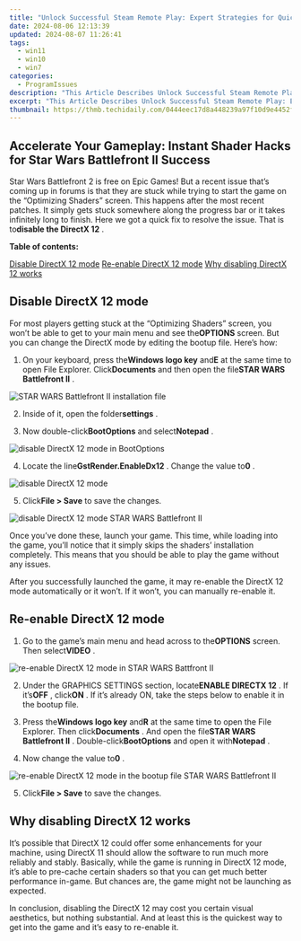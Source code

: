 ```yaml
---
title: "Unlock Successful Steam Remote Play: Expert Strategies for Quick Repairs"
date: 2024-08-06 12:13:39
updated: 2024-08-07 11:26:41
tags:
  - win11
  - win10
  - win7
categories:
  - ProgramIssues
description: "This Article Describes Unlock Successful Steam Remote Play: Expert Strategies for Quick Repairs"
excerpt: "This Article Describes Unlock Successful Steam Remote Play: Expert Strategies for Quick Repairs"
thumbnail: https://thmb.techidaily.com/0444eec17d8a448239a97f10d9e4452f293a188f566a19e1bcefd1ff9d258319.jpg
---
```


## Accelerate Your Gameplay: Instant Shader Hacks for Star Wars Battlefront II Success

Star Wars Battlefront 2 is free on Epic Games! But a recent issue that’s coming up in forums is that they are stuck while trying to start the game on the “Optimizing Shaders” screen. This happens after the most recent patches. It simply gets stuck somewhere along the progress bar or it takes infinitely long to finish. Here we got a quick fix to resolve the issue. That is to**disable the DirectX 12** .

**Table of contents:**

[Disable DirectX 12 mode](https://tools.techidaily.com/drivereasy/download/)
[Re-enable DirectX 12 mode](https://tools.techidaily.com/drivereasy/download/)
[Why disabling DirectX 12 works](https://tools.techidaily.com/drivereasy/download/)

## Disable DirectX 12 mode

 For most players getting stuck at the “Optimizing Shaders” screen, you won’t be able to get to your main menu and see the**OPTIONS** screen. But you can change the DirectX mode by editing the bootup file. Here’s how:

 1) On your keyboard, press the**Windows logo key** and**E** at the same time to open File Explorer. Click**Documents** and then open the file**STAR WARS Battlefront II** .  
  
![STAR WARS Battlefront II installation file](https://images.drivereasy.com/wp-content/uploads/2021/01/game-installation-file.png)

 2) Inside of it, open the folder**settings** .

 3) Now double-click**BootOptions** and select**Notepad** .  
  
![disable DirectX 12 mode in BootOptions](https://images.drivereasy.com/wp-content/uploads/2021/01/bootoptions.png)

 4) Locate the line**GstRender.EnableDx12** . Change the value to**0** .  
  
![disable DirectX 12 mode](https://images.drivereasy.com/wp-content/uploads/2021/01/value-equals-0.png)

 5) Click**File > Save** to save the changes.  
  
![disable DirectX 12 mode STAR WARS Battlefront II](https://images.drivereasy.com/wp-content/uploads/2021/01/save-the-changes.png)

 Once you’ve done these, launch your game. This time, while loading into the game, you’ll notice that it simply skips the shaders’ installation completely. This means that you should be able to play the game without any issues.

 After you successfully launched the game, it may re-enable the DirectX 12 mode automatically or it won’t. If it won’t, you can manually re-enable it.

## Re-enable DirectX 12 mode

 1) Go to the game’s main menu and head across to the**OPTIONS** screen. Then select**VIDEO** .  
  
![re-enable DirectX 12 mode in STAR WARS Battfront II](https://images.drivereasy.com/wp-content/uploads/2021/01/reenable-DirectX-12-mode-1.png)

 2) Under the GRAPHICS SETTINGS section, locate**ENABLE DIRECTX 12** . If it’s**OFF** , click**ON** . If it’s already ON, take the steps below to enable it in the bootup file.

 3) Press the**Windows logo key** and**R** at the same time to open the File Explorer. Then click**Documents** . And open the file**STAR WARS Battlefront II** . Double-click**BootOptions** and open it with**Notepad** .

 4) Now change the value to**0** .  
  
![re-enable DirectX 12 mode in the bootup file STAR WARS Battlefront II](https://images.drivereasy.com/wp-content/uploads/2021/01/re-enable-DirectX-12-mode.png)

 5) Click**File > Save** to save the changes.

## Why disabling DirectX 12 works

 It’s possible that DirectX 12 could offer some enhancements for your machine, using DirectX 11 should allow the software to run much more reliably and stably. Basically, while the game is running in DirectX 12 mode, it’s able to pre-cache certain shaders so that you can get much better performance in-game. But chances are, the game might not be launching as expected.

 In conclusion, disabling the DirectX 12 may cost you certain visual aesthetics, but nothing substantial. And at least this is the quickest way to get into the game and it’s easy to re-enable it.

<ins class="adsbygoogle"
     style="display:block"
     data-ad-format="autorelaxed"
     data-ad-client="ca-pub-7571918770474297"
     data-ad-slot="1223367746"></ins>



<ins class="adsbygoogle"
     style="display:block"
     data-ad-client="ca-pub-7571918770474297"
     data-ad-slot="8358498916"
     data-ad-format="auto"
     data-full-width-responsive="true"></ins>
